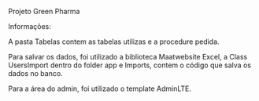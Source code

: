 Projeto Green Pharma

Informações:

A pasta Tabelas contem as tabelas utilizas e a procedure pedida.

Para salvar os dados, foi utilizado a biblioteca Maatwebsite Excel, a Class UsersImport dentro do folder app e Imports, contem o código que salva os dados no banco.

Para a área do admin, foi utilizado o template AdminLTE.

